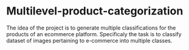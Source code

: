 # Multilevel-product-categorization
The idea of the project is to generate multiple classifications for the products of an ecommerce platform. Specificaly the task is to classify dataset of images pertaining to e-commerce into multiple classes.
